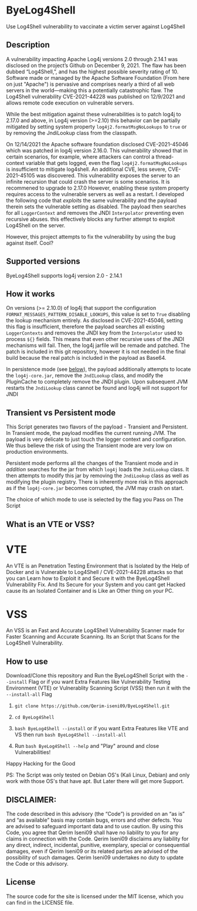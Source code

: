 # ByeLog4Shell
Use Log4Shell vulnerability to vaccinate a victim server against Log4Shell

## Description 

A vulnerability impacting Apache Log4j versions 2.0 through 2.14.1 was disclosed on the project’s Github on December 9, 2021. 
The flaw has been dubbed “Log4Shell,”, and has the highest possible severity rating of 10. Software made or
managed by the Apache Software Foundation (From here on just "Apache") is pervasive and comprises nearly a third of all
web servers in the world—making this a potentially catastrophic flaw.
The Log4Shell vulnerability CVE-2021-44228 was published on 12/9/2021 and allows remote code execution on vulnerable servers.

While the best mitigation against these vulnerabilities is to patch log4j to
2.17.0 and above, in Log4j version (>=2.10) this behavior can be partially mitigated by
setting system property `log4j2.formatMsgNoLookups` to `true` or by removing
the JndiLookup class from the classpath. 

On 12/14/2021 the Apache software foundation disclosed CVE-2021-45046 which was patched in log4j version 2.16.0. This
vulnerability showed that in certain scenarios, for example, where attackers can control a thread-context variable that
gets logged, even the flag `log4j2.formatMsgNoLookups` is insufficient to mitigate log4shell. An
additional CVE, less severe, CVE-2021-45105 was discovered. This vulnerability exposes the server to
an infinite recursion that could crash the server is some scenarios. It is recommened to upgrade to
2.17.0
However, enabling these system property requires access to the vulnerable servers as well as a restart. 
I developed the following code that _exploits_ the same vulnerability and the payload therein
sets the vulnerable setting as disabled. The payload then searches
for all `LoggerContext` and removes the JNDI `Interpolator` preventing even recursive abuses. 
this effectively blocks any further attempt to exploit Log4Shell on the server. 

However, this project attempts to fix the vulnerability by using the bug against itself. Cool?

## Supported versions
ByeLog4Shell supports log4j version 2.0 - 2.14.1

## How it works
On versions (>= 2.10.0) of log4j that support the configuration `FORMAT_MESSAGES_PATTERN_DISABLE_LOOKUPS`, this value is
set to `True` disabling the lookup mechanism entirely. As disclosed in CVE-2021-45046, setting this flag is insufficient,
therefore the payload searches all existing `LoggerContexts` and removes the JNDI key from the `Interpolator` used to
process `${}` fields. This means that even other recursive uses of the JNDI mechanisms will fail.
Then, the log4j jarfile will be remade and patched. The patch is included in this
git repository, however it is not needed in the final build because the real patch
is included in the payload as Base64.

In persistence mode (see [below](#transient-vs-persistent-mode)), the payload additionally attempts to locate the `log4j-core.jar`,
remove the `JndILookup` class, and modify the PluginCache to completely remove the JNDI plugin. Upon subsequent JVM
restarts the `JndiLookup` class cannot be found and log4j will not support for JNDI

## Transient vs Persistent mode
This Script generates two flavors of the payload - Transient and Persistent. 
In Transient mode, the payload modifies
the current running JVM. The payload is very delicate to just touch the logger context and configuration. We thus
believe the risk of using the Transient mode are very low on production environments.

Persistent mode performs all the changes of the Transient mode and *in addition* searches for the jar from which `log4j`
loads the `JndiLookup` class. It then attempts to modify this jar by removing the `JndiLookup` class as well as
modifying the plugin registry. There is inherently more risk in this approach as if the `log4j-core.jar` becomes
corrupted, the JVM may crash on start.

The choice of which mode to use is selected by the flag you Pass on The Script

## What is an VTE or VSS?

# VTE
An VTE is an Penetration Testing Environment that is Isolated by the Help of Docker and is Vulnerable to Log4Shell / CVE-2021-44228 attacks so that you can Learn how to Exploit it and Secure it with the ByeLog4Shell Vulnerability Fix. And Its Secure for your System and you cant get Hacked cause its an Isolated Container and is Like an Other thing on your PC.

# VSS
An VSS is an Fast and Accurate Log4Shell Vulnerability Scanner made for Faster Scanning and Accurate Scanning. Its an Script that Scans for the Log4Shell Vulnerability.

## How to use

Download/Clone this repository and Run the ByeLog4Shell Script with the `--install` Flag or if you want Extra Features like Vulnerability Testing Environment (VTE) or Vulnerablity Scanning Script (VSS) then run it with the `--install-all` Flag

1. `git clone https://github.com/Qerim-iseni09/ByeLog4Shell.git`

2. `cd ByeLog4Shell`
  
3. `bash ByeLog4Shell --install` or if you want Extra Features like VTE and VS then run `bash ByeLog4Shell --install-all`

4. Run `bash ByeLog4Shell --help` and "Play" around and close Vulnerabilities!

Happy Hacking for the Good

PS: The Script was only tested on Debian OS's (Kali Linux, Debian) and only work with those OS's that have apt. But Later there will get more Support.


## DISCLAIMER: 
The code described in this advisory (the “Code”) is provided on an “as is” and
“as available” basis may contain bugs, errors and other defects. You are
advised to safeguard important data and to use caution. By using this Code, you
agree that Qerim Iseni09 shall have no liability to you for any claims in
connection with the Code. Qerim Iseni09 disclaims any liability for any direct,
indirect, incidental, punitive, exemplary, special or consequential damages,
even if Qerim Iseni09 or its related parties are advised of the possibility of
such damages. Qerim Iseni09 undertakes no duty to update the Code or this
advisory.

## License
The source code for the site is licensed under the MIT license, which you can find in the LICENSE file.

